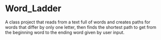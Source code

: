 # Word_Ladder
A class project that reads from a text full of words and creates paths for words that differ by only one letter, then finds the shortest path to get from the beginning word to the ending word given by user input.
